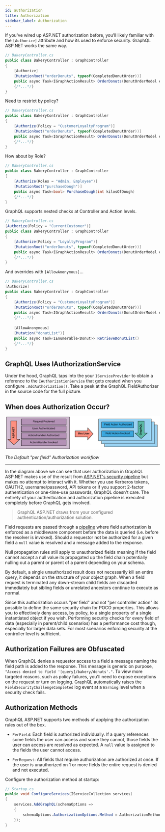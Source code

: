 ```yaml
---
id: authorization
title: Authorization
sidebar_label: Authorization
---
```


If you've wired up ASP.NET authorization before, you'll likely familiar with the `[Authorize]` attribute and how its used to enforce security. GraphQL ASP.NET works the same way.

```csharp
// BakeryController.cs
public class BakeryController : GraphController
{
    [Authorize]
    [MutationRoot("orderDonuts", typeof(CompletedDonutOrder))]
    public async Task<IGraphActionResult> OrderDonuts(DonutOrderModel order)
    {/*...*/}
}
```

Need to restrict by policy?

```csharp
// BakeryController.cs
public class BakeryController : GraphController
{
    [Authorize(Policy = "CustomerLoyaltyProgram")]
    [MutationRoot("orderDonuts", typeof(CompletedDonutOrder))]
    public async Task<IGraphActionResult> OrderDonuts(DonutOrderModel order)
    {/*...*/}
}
```

How about by Role?

```csharp
// BakeryController.cs
public class BakeryController : GraphController
{
    [Authorize(Roles = "Admin, Employee")]
    [MutationRoot("purchaseDough")]
    public async Task<bool> PurchaseDough(int kilosOfDough)
    {/*...*/}
}
```

GraphQL supports nested checks at Controller and Action levels.

```csharp
// BakeryController.cs
[Authorize(Policy = "CurrentCustomer")]
public class BakeryController : GraphController
{
    [Authorize(Policy = "LoyaltyProgram")]
    [MutationRoot("orderDonuts", typeof(CompletedDonutOrder))]
    public async Task<IGraphActionResult> OrderDonuts(DonutOrderModel order)
    {/*...*/}
}
```

And overrides with `[AllowAnonymous]`...

```csharp
// BakeryController.cs
[Authorize]
public class BakeryController : GraphController
{
    [Authorize(Policy = "CustomerLoyaltyProgram")]
    [MutationRoot("orderDonuts", typeof(CompletedDonutOrder))]
    public async Task<IGraphActionResult> OrderDonuts(DonutOrderModel order)
    {/*...*/}

    [AllowAnonymous]
    [Mutation("donutList")]
    public async Task<IEnumerable<Donut>> RetrieveDonutList()
    {/*...*/}
}
```

## GraphQL Uses IAuthorizationService

Under the hood, GraphQL taps into the your `IServiceProvider` to obtain a reference to the `IAuthorizationService` that gets created when you configure `.AddAuthorization()`. Take a peek at the GraphQL FieldAuthorizer in the source code for the full picture.

## When does Authorization Occur?

![Authorization Flow](../assets/authorization-flow.png)

_The Default "per field" Authorization workflow_

---

In the diagram above we can see that user authorization in GraphQL ASP.NET makes use of the result from [ASP.NET's security pipeline](https://docs.microsoft.com/en-us/aspnet/core/security/authorization/introduction?view=aspnetcore-3.0) but makes no attempt to interact with it. Whether you use Kerberos tokens, OAUTH2, username/password, API tokens or if you support 2-factor authentication or one-time-use passwords, GraphQL doesn't care. The entirety of your authentication and authorization pipeline is executed completely before GraphQL gets involved.

> GraphQL ASP.NET draws from your configured authentication/authorization solution.

Field requests are passed through a [pipeline](../reference/how-it-works#middleware-pipelines) where field authorization is enforced as a middleware component before the data is queried (i.e. before the resolver is invoked). Should a requestor not be authorized for a given field a `null` value is resolved and a message added to the response.

Null propagation rules still apply to unauthorized fields meaning if the field cannot accept a null value its propagated up the field chain potentially nulling out a parent or parent of a parent depending on your schema.

By default, a single unauthorized result does not necessarily kill an entire query, it depends on the structure of your object graph. When a field request is terminated any down-stream child fields are discarded immediately but sibling fields or unrelated ancestors continue to execute as normal.

Since this authorization occurs "per field" and not "per controller action" its possible to define the same security chain for POCO properties. This allows you to effectively deny access, by policy, to a single property of a single instantiated object if you wish. Performing security checks for every field of data (especially in parent/child scenarios) has a performance cost though, especially for larger data sets. For most scenarios enforcing security at the controller level is sufficient.

## Authorization Failures are Obfuscated

When GraphQL denies a requestor access to a field a message naming the field path is added to the response. This message is generic on purpose, `"Access denied to field '[query]/bakery/donuts'."`. To view more targeted reasons, such as policy failures, you'll need to expose exceptions on the request or turn on [logging](../logging/structured-logging). GraphQL automatically raises the `FieldSecurityChallengeCompleted` log event at a `Warning` level when a security check fails.

## Authorization Methods

GraphQL ASP.NET supports two methods of applying the authorization rules out of the box.

-   `PerField`: Each field is authorized individually. If a query references some fields the user can access and some they cannot, those fields the user can access are resolved as expected. A `null` value is assigned to the fields the user cannot access.

-   `PerRequest`: All fields that require authorization are authorized at once. If the user is unauthorized on 1 or more fields the entire request is denied and not executed.

Configure the authorization method at startup:

```csharp
// Startup.cs
public void ConfigureServices(IServiceCollection services)
{
    services.AddGraphQL(schemaOptions =>
    {
        schemaOptions.AuthorizationOptions.Method = AuthorizationMethod.PerRequest;
    });
}
```
